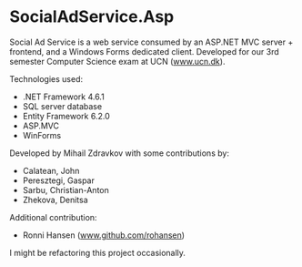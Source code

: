 # SocialAdService.Asp
Social Ad Service is a web service consumed by an ASP.NET MVC server + frontend, and a Windows Forms dedicated client.
Developed for our 3rd semester Computer Science exam at UCN (www.ucn.dk).

Technologies used:
- .NET Framework 4.6.1
- SQL server database
- Entity Framework 6.2.0
- ASP.MVC
- WinForms


Developed by Mihail Zdravkov with some contributions by:
- Calatean, John
- Peresztegi, Gaspar
- Sarbu, Christian-Anton
- Zhekova, Denitsa

Additional contribution:
- Ronni Hansen (www.github.com/rohansen)

I might be refactoring this project occasionally.
